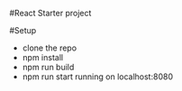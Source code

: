 #React Starter project

#Setup

* clone the repo
* npm install
* npm run build
* npm run start
running on localhost:8080
